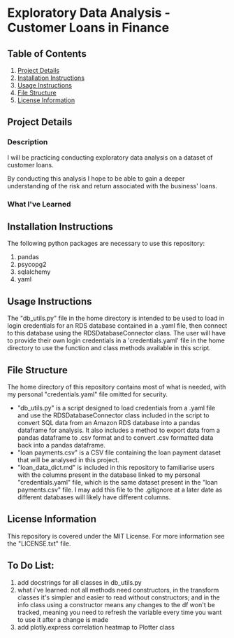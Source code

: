 # Exploratory Data Analysis - Customer Loans in Finance

## Table of Contents
1. [Project Details](#project-details)
2. [Installation Instructions](#installation-instructions)
3. [Usage Instructions](#usage-instructions)
4. [File Structure](#file-structure)
5. [License Information](#license-information)

## Project Details
### Description
I will be practicing conducting exploratory data analysis on a dataset of customer loans.

By conducting this analysis I hope to be able to gain a deeper understanding of the risk and return associated with the business' loans.

### What I've Learned


## Installation Instructions
The following python packages are necessary to use this repository:
1. pandas
2. psycopg2
3. sqlalchemy
4. yaml

## Usage Instructions
The "db_utils.py" file in the home directory is intended to be used to load in login credentials for an RDS database contained in a .yaml file, then connect to this database using the RDSDatabaseConnector class. The user will have to provide their own login credentials in a 'credentials.yaml' file in the home directory to use the function and class methods available in this script.

## File Structure
The home directory of this repository contains most of what is needed, with my personal "credentials.yaml" file omitted for security. 
- "db_utils.py" is a script designed to load credentials from a .yaml file and use the RDSDatabaseConnector class included in the script to convert SQL data from an Amazon RDS database into a pandas dataframe for analysis. It also includes a method to export data from a pandas dataframe to .csv format and to convert .csv formatted data back into a pandas dataframe.
- "loan payments.csv" is a CSV file containing the loan payment dataset that will be analysed in this project.
- "loan_data_dict.md" is included in this repository to familiarise users with the columns present in the database linked to my personal "credentials.yaml" file, which is the same dataset present in the "loan payments.csv" file. I may add this file to the .gitignore at a later date as different databases will likely have different columns.

## License Information
This repository is covered under the MIT License. For more information see the "LICENSE.txt" file.

## To Do List:
1. add docstrings for all classes in db_utils.py
2. what i've learned: not all methods need constructors, in the transform classes it's simpler and easier to read without constructors; and in the info class using a constructor means any changes to the df won't be tracked, meaning you need to refresh the variable every time you want to use it after a change is made
3. add plotly.express correlation heatmap to Plotter class